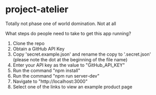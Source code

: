 # project-atelier
Totally not phase one of world domination. Not at all

What steps do people need to take to get this app running?
1) Clone the repo
2) Obtain a GitHub API Key
3) Copy 'secret.example.json' and rename the copy to '.secret.json' (please note the dot at the beginning of the file name)
4) Enter your API key as the value to "GitHub_API_KEY"
5) Run the command "npm install"
6) Run the command "npm run server-dev"
7) Navigate to "http://localhost:3000"
8) Select one of the links to view an example product page
